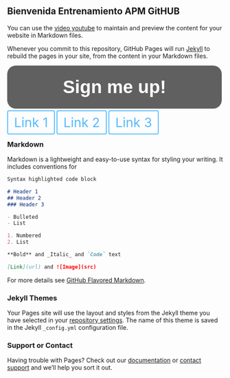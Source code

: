 ## Bienvenida Entrenamiento APM GitHUB

You can use the [video youtube](https://www.youtube.com/watch?v=RRyomkZHSWY) to maintain and preview the content for your website in Markdown files.

Whenever you commit to this repository, GitHub Pages will run [Jekyll](https://jekyllrb.com/) to rebuild the pages in your site, from the content in your Markdown files.

<a style="display: block; height: 100px; width: 500px; background: #606060; color: #ffffff; text-align: center; font-weight: bold; font-size: 300%; line-height: 100px; font-family: Arial; border-radius: 20px; text-decoration: none;" href="http://eepurl.com/bUDMID">Sign me up!</a>

<a href="https://link1.com" style="color:#54bbff;text-decoration:none;border:2px solid #54bbff;border-radius:4px;padding:8px 14px;font-size:30px;">Link 1</a>
<a href="https://link2.com" style="color:#54bbff;text-decoration:none;border:2px solid #54bbff;border-radius:4px;padding:8px 14px;font-size:30px">Link 2</a>
<a href="https://link3.com" style="color:#54bbff;text-decoration:none;border:2px solid #54bbff;border-radius:4px;padding:8px 14px;font-size:30px">Link 3</a>

### Markdown

Markdown is a lightweight and easy-to-use syntax for styling your writing. It includes conventions for

```markdown
Syntax highlighted code block

# Header 1
## Header 2
### Header 3

- Bulleted
- List

1. Numbered
2. List

**Bold** and _Italic_ and `Code` text

[Link](url) and ![Image](src)
```

For more details see [GitHub Flavored Markdown](https://guides.github.com/features/mastering-markdown/).

### Jekyll Themes

Your Pages site will use the layout and styles from the Jekyll theme you have selected in your [repository settings](https://github.com/UNAL-APM/APM-Tranning_2021-2/settings/pages). The name of this theme is saved in the Jekyll `_config.yml` configuration file.

### Support or Contact

Having trouble with Pages? Check out our [documentation](https://docs.github.com/categories/github-pages-basics/) or [contact support](https://support.github.com/contact) and we’ll help you sort it out.

